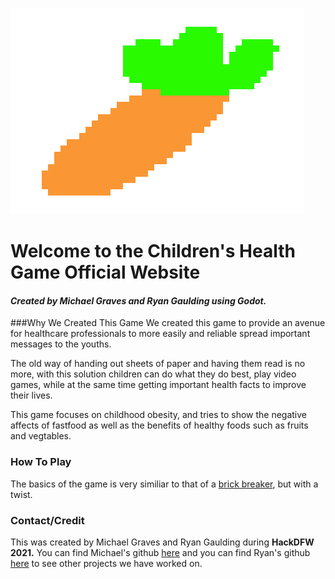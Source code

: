 ![Blind](Carrot.png)
# Welcome to the Children's Health Game Official Website



#### *Created by Michael Graves and Ryan Gaulding using Godot.*

###Why We Created This Game
We created this game to provide an avenue for healthcare professionals to more easily and reliable spread important messages to the youths. 

The old way of handing out sheets of paper and having them read is no more, with this solution children can do what they do best, play video games, while at the same time getting important health facts to improve their lives.

This game focuses on childhood obesity, and tries to show the negative affects of fastfood as well as the benefits of healthy foods such as fruits and vegtables.


### How To Play

The basics of the game is very similiar to that of a [brick breaker](https://en.wikipedia.org/wiki/Brick_Breaker), but with a twist. 

### Contact/Credit

This was created by Michael Graves and Ryan Gaulding during **HackDFW 2021.**
You can find Michael's github [here](https://github.com/nsx00/ChildrensHealthGame) and you can find Ryan's github [here](https://github.com/BigDaddyBlue42) to see other projects we have worked on.
